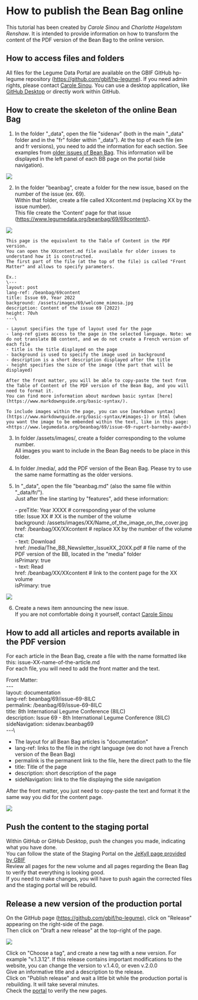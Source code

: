 # How to publish the Bean Bag online

This tutorial has been created by *Carole Sinou* and *Charlotte Hagelstam Renshaw*.
It is intended to provide information on how to transform the content of the PDF version of the Bean Bag to the online version.


## How to access files and folders

All files for the Legume Data Portal are available on the GBIF GitHub hp-legume repository (<https://github.com/gbif/hp-legume>).
If you need admin rights, please contact [Carole Sinou](mailto:canadensys.networl@gmail.com).
You can use a desktop application, like [GitHub Desktop](https://desktop.github.com/) or directly work within GitHub.

## How to create the skeleton of the online Bean Bag

1. In the folder "\_data", open the file "sidenav" (both in the main "\_data" folder and in the "fr" folder within "\_data"). At the top of each file (en and fr versions), you need to add the information for each section. See examples from [older issues of Bean Bag](https://github.com/gbif/hp-legume/blob/master/_data/sidenav.yml). 
This information will be displayed in the left panel of each BB page on the portal (side navigation).

![](/image/Sidenav-example.png)


2. In the folder "beanbag", create a folder for the new issue, based on the number of the issue (ex. 69).  
Within that folder, create a file called XXcontent.md (replacing XX by the issue number).  
This file create the ‘Content’ page for that issue (<https://www.legumedata.org/beanbag/69/69content/>).

![](/images/contentPage.png)

	This page is the equivalent to the Table of Content in the PDF version.  
	You can open the XXcontent.md file available for older issues to understand how it is constructed.  
	The first part of the file (at the top of the file) is called "Front Matter" and allows to specify parameters.

	Ex.:   
	\---  
	layout: post  
	lang-ref: /beanbag/69content  
	title: Issue 69, Year 2022  
	background: /assets/images/69/welcome_mimosa.jpg  
	description: Content of the issue 69 (2022)  
	height: 70vh  
	---\  

	- Layout specifies the type of layout used for the page
	- lang-ref gives access to the page in the selected language. Note: we do not translate BB content, and we do not create a French version of each file
	- title is the title displayed on the page
	- background is used to specify the image used in background
	- description is a short description displayed after the title
	- height specifies the size of the image (the part that will be displayed)

	After the front matter, you will be able to copy-paste the text from the Table of Content of the PDF version of the Bean Bag, and you will need to format it.  
	You can find more information about mardown basic syntax [here](https://www.markdownguide.org/basic-syntax/).

	To include images within the page, you can use [markdown syntax](https://www.markdownguide.org/basic-syntax/#images-1) or html (when you want the image to be embended within the text, like in this page: <https://www.legumedata.org/beanbag/69/issue-69-rupert-barneby-award>)  


3. In folder /assets/images/, create a folder corresponding to the volume number.  
All images you want to include in the Bean Bag needs to be place in this folder.

4. In folder /media/, add the PDF version of the Bean Bag. Please try to use the same name formatting as the older versions.

5. In "\_data", open the file "beanbag.md" (also the same file within "\_data/fr/").  
Just after the line starting by "features", add these information:

	\- preTitle: Year XXXX  # corresponding year of the volume  
	      title: Issue XX # XX is the number of the volume  
	      background: /assets/images/XX/Name_of_the_image_on_the_cover.jpg  
	      href: /beanbag/XX/XXcontent # replace XX by the number of the volume  
	      cta:  
	      - text: Download  
	        href: /media/The_BB_Newsletter_IssueXX_20XX.pdf # file name of the PDF version of the BB, located in the "media" folder  
	        isPrimary: true  
	      - text: Read  
	        href: /beanbag/XX/XXcontent # link to the content page for the XX volume  
	        isPrimary: true  

![](/images/BeanBag-Issue-page.png)

6. Create a news item announcing the new issue.  
If you are not comfortable doing it yourself, contact [Carole Sinou](mailto:canadensys.networl@gmail.com)  

## How to add all articles and reports available in the PDF version

For each article in the Bean Bag, create a file with the name formatted like this: issue-XX-name-of-the-article.md  
For each file, you will need to add the front matter and the text.

Front Matter:  
\---  
layout: documentation  
lang-ref: beanbag/69/issue-69-8ILC  
permalink: /beanbag/69/issue-69-8ILC  
title: 8th International Legume Conference (8ILC)  
description: Issue 69 - 8th International Legume Conference (8ILC)  
sideNavigation: sidenav.beanbag69  
---\

- The layout for all Bean Bag articles is "documentation"
- lang-ref: links to the file in the right language (we do not have a French version of the Bean Bag)
- permalink is the permanent link to the file, here the direct path to the file
- title: Title of the page
- description: short description of the page
- sideNavigation: link to the file displaying the side navigation

After the front matter, you just need to copy-paste the text and format it the same way you did for the content page.

![](/images/ExamplePageArticle.png)

## Push the content to the staging portal

Within GitHub or GitHub Desktop, push the changes you made, indicating what you have done.  
You can follow the state of the Staging Portal on the [JeKyll page provided by GBIF](https://builds.gbif.org/view/Hosted%20Portals/job/hp-legume/)  
Review all pages for the new volume and all pages regarding the Bean Bag to verify that everything is looking good.  
If you need to make changes, you will have to push again the corrected files and the staging portal will be rebuild.

## Release a new version of the production portal

On the GitHub page (https://github.com/gbif/hp-legume), click on "Release" appearing on the right-side of the page.  
Then click on "Draft a new release" at the top-right of the page.  

![](/images/New-release.png)

Click on "Choose a tag", and create a new tag with a new version. For example "v.1.3.12". If this release contains important modifications to the website, you can change the version to v.1.4.0, or even v.2.0.0  
Give an informative title and a description to the release.  
Click on "Publish release" and wait a little bit while the production portal is rebuilding. It will take several minutes.  
Check the [portal](https://www.legumedata.org/) to verify the new pages.  
